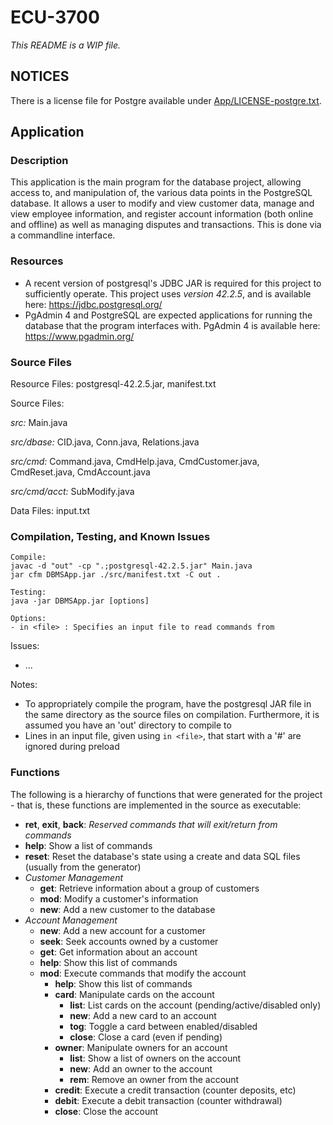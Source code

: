# ECU-3700

<i>This README is a WIP file.</i>

## NOTICES
There is a license file for Postgre available under <u>App/LICENSE-postgre.txt</u>.

## Application
### Description
This application is the main program for the database project, allowing access to, and manipulation of, the various data points in the PostgreSQL database. It allows a user to modify and view customer data, manage and view employee information, and register account information (both online and offline) as well as managing disputes and transactions. This is done via a commandline interface.
### Resources
- A recent version of postgresql's JDBC JAR is required for this project to sufficiently operate. This project uses <i>version 42.2.5</i>, and is available here: https://jdbc.postgresql.org/
- PgAdmin 4 and PostgreSQL are expected applications for running the database that the program interfaces with. PgAdmin 4 is available here: https://www.pgadmin.org/
### Source Files
Resource Files: postgresql-42.2.5.jar, manifest.txt

Source Files:

<i>src:</i> Main.java

<i>src/dbase:</i> CID.java, Conn.java, Relations.java

<i>src/cmd:</i> Command.java, CmdHelp.java, CmdCustomer.java, CmdReset.java, CmdAccount.java

<i>src/cmd/acct:</i> SubModify.java

Data Files: input.txt
### Compilation, Testing, and Known Issues
```
Compile:
javac -d "out" -cp ".;postgresql-42.2.5.jar" Main.java
jar cfm DBMSApp.jar ./src/manifest.txt -C out .

Testing:
java -jar DBMSApp.jar [options]

Options:
- in <file> : Specifies an input file to read commands from
```
Issues:
- ...

Notes:
- To appropriately compile the program, have the postgresql JAR file in the same directory as the source files on compilation. Furthermore, it is assumed you have an 'out' directory to compile to
- Lines in an input file, given using  `in <file>`, that start with a '#' are ignored during preload

### Functions
The following is a hierarchy of functions that were generated for the project - that is, these functions are implemented in the source as executable:
<ul>
<li><b>ret</b>, <b>exit</b>, <b>back</b>: <i>Reserved commands that will exit/return from commands</i>
<li><b>help</b>: Show a list of commands
<li><b>reset</b>: Reset the database's state using a create and data SQL files (usually from the generator)
<li><i>Customer Management</i>
  <ul>
  <li><b>get</b>: Retrieve information about a group of customers
  <li><b>mod</b>: Modify a customer's information
  <li><b>new</b>: Add a new customer to the database
  </ul>
<li><i>Account Management</i>
  <ul>
  <li><b>new</b>: Add a new account for a customer
  <li><b>seek</b>: Seek accounts owned by a customer
  <li><b>get</b>: Get information about an account
  <li><b>help</b>: Show this list of commands
  <li><b>mod</b>: Execute commands that modify the account
    <ul>
    <li><b>help</b>: Show this list of commands
    <li><b>card</b>: Manipulate cards on the account
      <ul>
      <li><b>list</b>: List cards on the account (pending/active/disabled only)
      <li><b>new</b>: Add a new card to an account
      <li><b>tog</b>: Toggle a card between enabled/disabled
      <li><b>close</b>: Close a card (even if pending)
      </ul>
    <li><b>owner</b>: Manipulate owners for an account
      <ul>
      <li><b>list</b>: Show a list of owners on the account
      <li><b>new</b>: Add an owner to the account
      <li><b>rem</b>: Remove an owner from the account
      </ul>
    <li><b>credit</b>: Execute a credit transaction (counter deposits, etc)
    <li><b>debit</b>: Execute a debit transaction (counter withdrawal)
    <li><b>close</b>: Close the account
    </ul>
  </ul>
</ul>